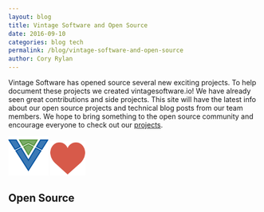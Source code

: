 ```yaml
---
layout: blog
title: Vintage Software and Open Source
date: 2016-09-10
categories: blog tech
permalink: /blog/vintage-software-and-open-source
author: Cory Rylan
---
```


Vintage Software has opened source several new exciting projects. To help document these projects
we created vintagesoftware.io! We have already seen great 
contributions and side projects. This site will have the latest info about our open source projects
and technical blog posts from our team members. We hope to bring something to the open source community 
and encourage everyone to check out our [projects](/). 

<img src="/assets/images/logo.png" class="float-center" />
<img src="/assets/images/like.svg" class="float-center" style="max-width: 70px;" />
<h2 class="text-center">Open Source</h2>